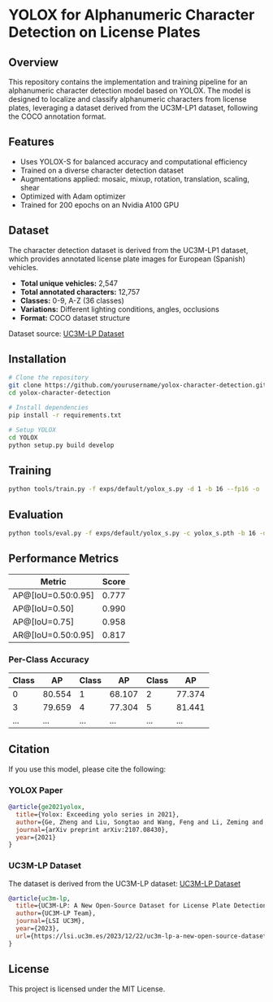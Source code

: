 # YOLOX for Alphanumeric Character Detection on License Plates

## Overview
This repository contains the implementation and training pipeline for an alphanumeric character detection model based on YOLOX. The model is designed to localize and classify alphanumeric characters from license plates, leveraging a dataset derived from the UC3M-LP1 dataset, following the COCO annotation format.

## Features
- Uses YOLOX-S for balanced accuracy and computational efficiency
- Trained on a diverse character detection dataset
- Augmentations applied: mosaic, mixup, rotation, translation, scaling, shear
- Optimized with Adam optimizer
- Trained for 200 epochs on an Nvidia A100 GPU

## Dataset
The character detection dataset is derived from the UC3M-LP1 dataset, which provides annotated license plate images for European (Spanish) vehicles.
- **Total unique vehicles:** 2,547
- **Total annotated characters:** 12,757
- **Classes:** 0-9, A-Z (36 classes)
- **Variations:** Different lighting conditions, angles, occlusions
- **Format:** COCO dataset structure

Dataset source: [UC3M-LP Dataset](https://lsi.uc3m.es/2023/12/22/uc3m-lp-a-new-open-source-dataset/)

## Installation
```bash
# Clone the repository
git clone https://github.com/yourusername/yolox-character-detection.git
cd yolox-character-detection

# Install dependencies
pip install -r requirements.txt

# Setup YOLOX
cd YOLOX
python setup.py build develop
```

## Training
```bash
python tools/train.py -f exps/default/yolox_s.py -d 1 -b 16 --fp16 -o
```

## Evaluation
```bash
python tools/eval.py -f exps/default/yolox_s.py -c yolox_s.pth -b 16 -d 1 --conf 0.01 --nms 0.65
```

## Performance Metrics
| Metric | Score |
|--------|-------|
| AP@[IoU=0.50:0.95] | 0.777 |
| AP@[IoU=0.50] | 0.990 |
| AP@[IoU=0.75] | 0.958 |
| AR@[IoU=0.50:0.95] | 0.817 |

### Per-Class Accuracy
| Class | AP | Class | AP | Class | AP |
|-------|----|-------|----|-------|----|
| 0 | 80.554 | 1 | 68.107 | 2 | 77.374 |
| 3 | 79.659 | 4 | 77.304 | 5 | 81.441 |
| ... | ... | ... | ... | ... | ... |

## Citation
If you use this model, please cite the following:

### YOLOX Paper
```bibtex
@article{ge2021yolox,
  title={Yolox: Exceeding yolo series in 2021},
  author={Ge, Zheng and Liu, Songtao and Wang, Feng and Li, Zeming and Sun, Jian},
  journal={arXiv preprint arXiv:2107.08430},
  year={2021}
}
```

### UC3M-LP Dataset
The dataset is derived from the UC3M-LP dataset:
[UC3M-LP Dataset](https://lsi.uc3m.es/2023/12/22/uc3m-lp-a-new-open-source-dataset/)

```bibtex
@article{uc3m-lp,
  title={UC3M-LP: A New Open-Source Dataset for License Plate Detection and Recognition},
  author={UC3M-LP Team},
  journal={LSI UC3M},
  year={2023},
  url={https://lsi.uc3m.es/2023/12/22/uc3m-lp-a-new-open-source-dataset/}
}
```

## License
This project is licensed under the MIT License.
